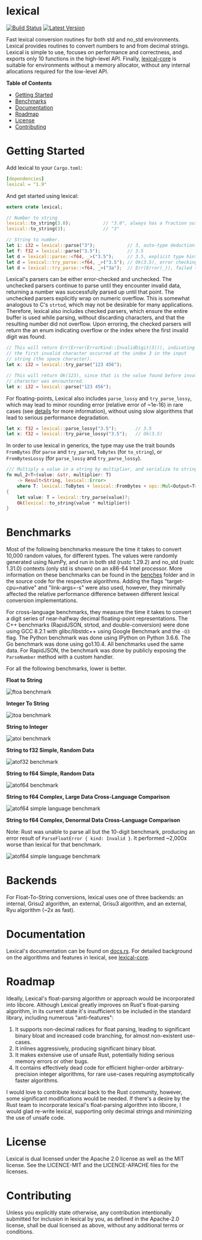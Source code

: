 lexical
=======

[![Build Status](https://api.travis-ci.org/Alexhuszagh/rust-lexical.svg?branch=master)](https://travis-ci.org/Alexhuszagh/rust-lexical)
[![Latest Version](https://img.shields.io/crates/v/lexical.svg)](https://crates.io/crates/lexical)

Fast lexical conversion routines for both std and no_std environments. Lexical provides routines to convert numbers to and from decimal strings. Lexical is simple to use, focuses on performance and correctness, and exports only 10 functions in the high-level API. Finally, [lexical-core](lexical-core) is suitable for environments without a memory allocator, without any internal allocations required for the low-level API.

**Table of Contents**

- [Getting Started](#getting-started)
- [Benchmarks](#benchmarks)
- [Documentation](#documentation)
- [Roadmap](#roadmap)
- [License](#license)
- [Contributing](#contributing)

# Getting Started

Add lexical to your `Cargo.toml`:

```yaml
[dependencies]
lexical = "1.9"
```

And get started using lexical:

```rust
extern crate lexical;

// Number to string
lexical::to_string(3.0);            // "3.0", always has a fraction suffix, 
lexical::to_string(3);              // "3"

// String to number.
let i: i32 = lexical::parse("3");            // 3, auto-type deduction.
let f: f32 = lexical::parse("3.5");          // 3.5
let d = lexical::parse::<f64, _>("3.5");     // 3.5, explicit type hints.
let d = lexical::try_parse::<f64, _>("3.5"); // Ok(3.5), error checking parse.
let d = lexical::try_parse::<f64, _>("3a");  // Err(Error(_)), failed to parse.
```

Lexical's parsers can be either error-checked and unchecked. The unchecked parsers continue to parse until they encounter invalid data, returning a number was successfully parsed up until that point. The unchecked parsers explicitly wrap on numeric overflow. This is somewhat analogous to C's `strtod`, which may not be desirable for many applications. Therefore, lexical also includes checked parsers, which ensure the entire buffer is used while parsing, without discarding characters, and that the resulting number did not overflow. Upon erroring, the checked parsers will return the an enum indicating overflow or the index where the first invalid digit was found.

```rust
// This will return Err(Error(ErrorKind::InvalidDigit(3))), indicating 
// the first invalid character occurred at the index 3 in the input 
// string (the space character).
let x: i32 = lexical::try_parse("123 456");

// This will return Ok(123), since that is the value found before invalid
// character was encountered.
let x: i32 = lexical::parse("123 456");
```

For floating-points, Lexical also includes `parse_lossy` and `try_parse_lossy`, which may lead to minor rounding error (relative error of ~1e-16) in rare cases (see [details](#details) for more information), without using slow algorithms that lead to serious performance degradation.

```rust
let x: f32 = lexical::parse_lossy("3.5");       // 3.5
let x: f32 = lexical::try_parse_lossy("3.5");   // Ok(3.5)
```

In order to use lexical in generics, the type may use the trait bounds `FromBytes` (for `parse` and `try_parse`), `ToBytes` (for `to_string`), or `FromBytesLossy` (for `parse_lossy` and `try_parse_lossy`).

```rust
/// Multiply a value in a string by multiplier, and serialize to string.
fn mul_2<T>(value: &str, multiplier: T) 
    -> Result<String, lexical::Error>
    where T: lexical::ToBytes + lexical::FromBytes + ops::Mul<Output=T>
{
    let value: T = lexical::try_parse(value)?;
    Ok(lexical::to_string(value * multiplier))
}
```

# Benchmarks

Most of the following benchmarks measure the time it takes to convert 10,000 random values, for different types. The values were randomly generated using NumPy, and run in both std (rustc 1.29.2) and no_std (rustc 1.31.0) contexts (only std is shown) on an x86-64 Intel processor. More information on these benchmarks can be found in the [benches](benches) folder and in the source code for the respective algorithms. Adding the flags "target-cpu=native" and "link-args=-s" were also used, however, they minimally affected the relative performance difference between different lexical conversion implementations.

For cross-language benchmarks, they measure the time it takes to convert a digit series of near-halfway decimal floating-point representations. The C++ benchmarks (RapidJSON, strtod, and double-conversion) were done using GCC 8.2.1 with glibc/libstdc++ using Google Benchmark and the `-O3` flag. The Python benchmark was done using IPython on Python 3.6.6. The Go benchmark was done using go1.10.4. All benchmarks used the same data. For RapidJSON, the benchmark was done by publicly exposing the `ParseNumber` method with a custom handler.

For all the following benchmarks, lower is better.

**Float to String**

![ftoa benchmark](https://raw.githubusercontent.com/Alexhuszagh/rust-lexical/master/assets/ftoa.png)

**Integer To String**

![itoa benchmark](https://raw.githubusercontent.com/Alexhuszagh/rust-lexical/master/assets/itoa.png)

**String to Integer**

![atoi benchmark](https://raw.githubusercontent.com/Alexhuszagh/rust-lexical/master/assets/atoi.png)

**String to f32 Simple, Random Data**

![atof32 benchmark](https://raw.githubusercontent.com/Alexhuszagh/rust-lexical/master/assets/atof_simple_f32.png)

**String to f64 Simple, Random Data**

![atof64 benchmark](https://raw.githubusercontent.com/Alexhuszagh/rust-lexical/master/lexical-benchmark/assets/atof_simple_f64.png)

**String to f64 Complex, Large Data Cross-Language Comparison**

![atof64 simple language benchmark](https://raw.githubusercontent.com/Alexhuszagh/rust-lexical/master/lexical-benchmark/assets/atof_large_f64.png)

**String to f64 Complex, Denormal Data Cross-Language Comparison**

Note: Rust was unable to parse all but the 10-digit benchmark, producing an error result of `ParseFloatError { kind: Invalid }`. It performed ~2,000x worse than lexical for that benchmark.

![atof64 simple language benchmark](https://raw.githubusercontent.com/Alexhuszagh/rust-lexical/master/lexical-benchmark/assets/atof_denormal_f64.png)

# Backends

For Float-To-String conversions, lexical uses one of three backends: an internal, Grisu2 algorithm, an external, Grisu3 algorithm, and an external, Ryu algorithm (~2x as fast).

# Documentation

Lexical's documentation can be found on [docs.rs](https://docs.rs/lexical).
For detailed background on the algorithms and features in lexical, see [lexical-core](lexical-core).

# Roadmap

Ideally, Lexical's float-parsing algorithm or approach would be incorporated into libcore. Although Lexical greatly improves on Rust's float-parsing algorithm, in its current state it's insufficient to be included in the standard library, including numerous "anti-features":

1. It supports non-decimal radices for float parsing, leading to significant binary bloat and increased code branching, for almost non-existent use-cases.
2. It inlines aggressively, producing significant binary bloat.
3. It makes extensive use of unsafe Rust, potentially hiding serious memory errors or other bugs.
4. It contains effectively dead code for efficient higher-order arbitrary-precision integer algorithms, for rare use-cases requiring asymptotically faster algorithms.

I would love to contribute lexical back to the Rust community, however, some significant modifications would be needed. If there's a desire by the Rust team to incorporate lexical's float-parsing algorithm into libcore, I would glad re-write lexical, supporting only decimal strings and minimizing the use of unsafe code.

# License

Lexical is dual licensed under the Apache 2.0 license as well as the MIT license. See the LICENCE-MIT and the LICENCE-APACHE files for the licenses. 

# Contributing

Unless you explicitly state otherwise, any contribution intentionally submitted for inclusion in lexical by you, as defined in the Apache-2.0 license, shall be dual licensed as above, without any additional terms or conditions.
